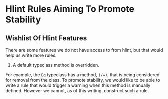 # Hlint Rules Aiming To Promote Stability

## Wishlist Of Hlint Features

There are some features we do not have access to from hlint, but that would help us write more
rules.

1. A default typeclass method is overridden.

For example, the `Eq` typeclass has a method, `(/=)`, that is being considered for removal from the
class. To promote stability, we would like to be able to write a rule that would trigger a warning
when this method is manually defined. However we cannot, as of this writing, construct such a rule.
